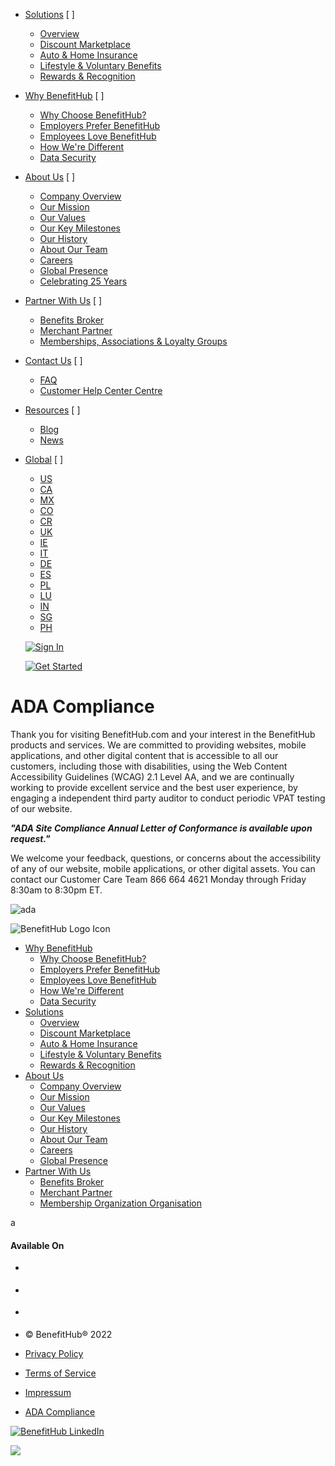 [](https://www.benefithub.com/?hsLang=en)

* [Solutions](https://www.benefithub.com/benefithub-solutions) [ ] 
    * [Overview](https://www.benefithub.com/benefithub-solutions)
    * [Discount Marketplace](https://www.benefithub.com/benefithub-solutions/discount-marketplace)
    * [Auto & Home Insurance](https://www.benefithub.com/benefithub-solutions/voluntary-benefits/home-and-auto-insurance)
    * [Lifestyle & Voluntary Benefits](https://www.benefithub.com/benefithub-solutions/voluntary-benefits)
    * [Rewards & Recognition](https://www.benefithub.com/benefithub-solutions/rewards-and-recognition)
* [Why BenefitHub](https://www.benefithub.com/why-benefithub) [ ] 
    * [Why Choose BenefitHub?](https://www.benefithub.com/why-benefithub#WhyChooseBenefitHub)
    * [Employers Prefer BenefitHub](https://www.benefithub.com/why-benefithub#EmployersLoveBenefitHub)
    * [Employees Love BenefitHub](https://www.benefithub.com/why-benefithub#EmployeesLoveBenefitHub)
    * [How We're Different](https://www.benefithub.com/why-benefithub#WhyPeopleLoveUs)
    * [Data Security](https://www.benefithub.com/why-benefithub/data-security)
* [About Us](https://www.benefithub.com/about-benefithub) [ ] 
    * [Company Overview](https://www.benefithub.com/about-benefithub)
    * [Our Mission](https://www.benefithub.com/about-benefithub#OurMission)
    * [Our Values](https://www.benefithub.com/about-benefithub#OurValues)
    * [Our Key Milestones](https://www.benefithub.com/about-benefithub#OurKeyMilestones)
    * [Our History](https://www.benefithub.com/about-benefithub#OurHistory)
    * [About Our Team](https://www.benefithub.com/about-benefithub#AboutTheTeam)
    * [Careers](https://www.benefithub.com/about-benefithub/careers)
    * [Global Presence](https://www.benefithub.com/about-benefithub#GlobalPresence)
    * [Celebrating 25 Years](https://www.benefithub.com/25th-anniversary)
* [Partner With Us](https://www.benefithub.com/benefithub-partnership) [ ] 
    * [Benefits Broker](https://www.benefithub.com/partner-with-benefithub/benefits-broker)
    * [Merchant Partner](https://www.benefithub.com/partner-with-benefithub/merchant-partner)
    * [Memberships, Associations & Loyalty Groups](https://www.benefithub.com/partner-with-benefithub/membership-organization)
* [Contact Us](https://www.benefithub.com/contact-us) [ ] 
    * [FAQ](https://www.benefithub.com/en/support)
    * [Customer Help Center Centre](https://www.benefithub.com/en/support/did-not-find-an-answer)
* [Resources](https://www.benefithub.com/benefithub-resources) [ ] 
    * [Blog](https://www.benefithub.com/blog)
    * [News](https://www.benefithub.com/news)

* [Global](https://www.benefithub.com/global-presence) [ ] 
    * [US](https://www.benefithub.com/global-presence?country=us)
    * [CA](https://www.benefithub.com/global-presence?country=ca)
    * [MX](https://www.benefithub.com/global-presence?country=mx)
    * [CO](https://www.benefithub.com/global-presence?country=co)
    * [CR](https://www.benefithub.com/global-presence?country=cr)
    * [UK](https://www.benefithub.com/global-presence)
    * [IE](https://www.benefithub.com/global-presence?country=ie)
    * [IT](https://www.benefithub.com/global-presence?country=it)
    * [DE](https://www.benefithub.com/global-presence?country=de)
    * [ES](https://www.benefithub.com/global-presence?country=es)
    * [PL](https://www.benefithub.com/global-presence?country=pl)
    * [LU](https://www.benefithub.com/global-presence?country=lu)
    * [IN](https://www.benefithub.com/global-presence?country=in)
    * [SG](https://www.benefithub.com/global-presence?country=sg)
    * [PH](https://www.benefithub.com/global-presence?country=ph)

  [![Sign In](https://no-cache.hubspot.com/cta/default/2452263/1e17e25c-24d4-4e30-8587-a71bf99804aa.png)](https://cta-redirect.hubspot.com/cta/redirect/2452263/1e17e25c-24d4-4e30-8587-a71bf99804aa)

  [![Get Started](https://no-cache.hubspot.com/cta/default/2452263/0ddada13-f6f9-4ab9-93ee-7634c406c1c4.png)](https://cta-redirect.hubspot.com/cta/redirect/2452263/0ddada13-f6f9-4ab9-93ee-7634c406c1c4)

ADA Compliance
==============

Thank you for visiting BenefitHub.com and your interest in the BenefitHub products and services. We are committed to providing websites, mobile applications, and other digital content that is accessible to all our customers, including those with disabilities, using the Web Content Accessibility Guidelines (WCAG) 2.1 Level AA, and we are continually working to provide excellent service and the best user experience, by engaging a independent third party auditor to conduct periodic VPAT testing of our website.

_**"ADA Site Compliance Annual Letter of Conformance is available upon request."**_

We welcome your feedback, questions, or concerns about the accessibility of any of our website, mobile applications, or other digital assets. You can contact our Customer Care Team 866 664 4621 Monday through Friday 8:30am to 8:30pm ET.

![ada](https://www.benefithub.com/hubfs/ada.svg)  

![BenefitHub Logo Icon](https://www.benefithub.com/hubfs/BenefitHub-Logo-Icon-SVG.svg)

* [Why BenefitHub](https://www.benefithub.com/why-benefithub)
    * [Why Choose BenefitHub?](https://www.benefithub.com/why-benefithub#WhyChooseBenefitHub)
    * [Employers Prefer BenefitHub](https://www.benefithub.com/why-benefithub#EmployersLoveBenefitHub)
    * [Employees Love BenefitHub](https://www.benefithub.com/why-benefithub#EmployeesLoveBenefitHub)
    * [How We're Different](https://www.benefithub.com/why-benefithub#WhyPeopleLoveUs)
    * [Data Security](https://www.benefithub.com/why-benefithub/data-security)
* [Solutions](https://www.benefithub.com/benefithub-solutions)
    * [Overview](https://www.benefithub.com/benefithub-solutions)
    * [Discount Marketplace](https://www.benefithub.com/benefithub-solutions/discount-marketplace)
    * [Auto & Home Insurance](https://www.benefithub.com/benefithub-solutions/voluntary-benefits/home-and-auto-insurance)
    * [Lifestyle & Voluntary Benefits](https://www.benefithub.com/benefithub-solutions/voluntary-benefits)
    * [Rewards & Recognition](https://www.benefithub.com/benefithub-solutions/rewards-and-recognition)
* [About Us](https://www.benefithub.com/about-benefithub)
    * [Company Overview](https://www.benefithub.com/about-benefithub)
    * [Our Mission](https://www.benefithub.com/about-benefithub#OurMission)
    * [Our Values](https://www.benefithub.com/about-benefithub#OurValues)
    * [Our Key Milestones](https://www.benefithub.com/about-benefithub#OurKeyMilestones)
    * [Our History](https://www.benefithub.com/about-benefithub#OurHistory)
    * [About Our Team](https://www.benefithub.com/about-benefithub#AboutTheTeam)
    * [Careers](https://www.benefithub.com/about-benefithub/careers)
    * [Global Presence](https://www.benefithub.com/about-benefithub#GlobalPresence)
* [Partner With Us](https://www.benefithub.com/benefithub-partnership)
    * [Benefits Broker](https://www.benefithub.com/partner-with-benefithub/benefits-broker)
    * [Merchant Partner](https://www.benefithub.com/partner-with-benefithub/merchant-partner)
    * [Membership Organization Organisation](https://www.benefithub.com/partner-with-benefithub/membership-organization)

a

#### Available On

* [](https://play.google.com/store/apps/details?id=com.benefithubv2&hl=en_IN&gl=US)
* [](https://apps.apple.com/in/app/benefithub/id1492307238)
* [](https://chrome.google.com/webstore/detail/savingsscout/ipapbnjifmmdopiipnckioandaniimbf)

* © BenefitHub® 2022
* [Privacy Policy](https://www.benefithub.com/privacy-policy-global?hsLang=en)
* [Terms of Service](https://www.benefithub.com/terms-and-conditions-global?hsLang=en)
* [Impressum](https://www.benefithub.com/impressum?hsLang=en)
* [ADA Compliance](https://www.benefithub.com/ada-compliance)

[![BenefitHub LinkedIn](https://www.benefithub.com/hubfs/LinkedIn-Button-Footer.svg)](https://www.linkedin.com/company/benefithub/about/ "BenefitHub Linkedin")

![](https://dc.ads.linkedin.com/collect/?pid=600507&fmt=gif)